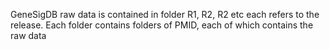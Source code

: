 GeneSigDB raw data is contained in folder R1, R2, R2 etc each refers to the release. Each folder contains folders of PMID, each of which contains the raw data